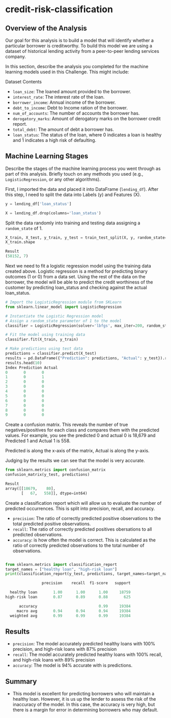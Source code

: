 # credit-risk-classification

## Overview of the Analysis

Our goal for this analysis is to build a model that will identify whether a particular borrower is creditworthy. To build this model we are using a dataset of historical lending activity from a peer-to-peer lending services company.

In this section, describe the analysis you completed for the machine learning models used in this Challenge. This might include:

Dataset Contents
* `loan_size`: The loaned amount provided to the borrower.
* `interest_rate`: The interest rate of the loan.
* `borrower_income`: Annual income of the borrower.
* `debt_to_income`: Debt to Income ration of the borrower.
* `num_of_accounts`: The number of accounts the borrower has.
* `derogatory_marks`: Amount of derogatory marks on the borrower credit report.
* `total_debt`: The amount of debt a borrower has.
* `loan_status`: The status of the loan, where 0 indicates a loan is healthy and 1 indicates a high risk of defaulting.

## Machine Learning Stages
Describe the stages of the machine learning process you went through as part of this analysis.
Briefly touch on any methods you used (e.g., `LogisticRegression`, or any other algorithms).

First, I imported the data and placed it into DataFrame (`lending_df`). After this step, I need to split the data into Labels (y) and Features (X).

```python
y = lending_df['loan_status']

X = lending_df.drop(columns='loan_status')
```

Split the data randomly into training and testing data assigning a `random_state` of 1.
```python
X_train, X_test, y_train, y_test = train_test_split(X, y, random_state=1, stratify=y)
X_train.shape

Result
(58152, 7)
```
Next we need to fit a logistic regression model using the training data created above. Logistic regression is a method for predicting binary outcomes (1 or 0) from a data set. Using the rest of the data on the borrower, the model will be able to predict the credit worthiness of the customer by predicting loan_status and checking against the actual loan_status.

```python
# Import the LogisticRegression module from SKLearn
from sklearn.linear_model import LogisticRegression

# Instantiate the Logistic Regression model
# Assign a random_state parameter of 1 to the model
classifier = LogisticRegression(solver='lbfgs', max_iter=200, random_state=1)

# Fit the model using training data
classifier.fit(X_train, y_train)

# Make predictions using test data
predictions = classifier.predict(X_test)
results = pd.DataFrame({"Prediction": predictions, "Actual": y_test}).reset_index(drop=True)
results.head(10)
Index Prediction Actual
0	    0	    0
1	    0	    1
2	    0	    0
3	    0	    0
4	    0	    0
5	    0	    0
6	    0	    0
7	    0	    0
8	    0	    0
9	    0	    0
```


Create a confusion matrix. This reveals the number of true negatives/positives for each class and compares them with the predicted values. For example, you see the predicted 0 and actual 0 is 18,679 and Predicted 1 and Actual 1 is 558.

Predicted is along the x-axis of the matrix, Actual is along the y-axis.

Judging by the results we can see that the model is very accurate.

```python
from sklearn.metrics import confusion_matrix
confusion_matrix(y_test, predictions)

Result
array([[18679,    80],
       [   67,   558]], dtype=int64)
```

Create a classification report which will allow us to evaluate the number of predicted occurrences. This is split into precision, recall, and accuracy.

* `precision`: The ratio of correctly predicted positive observations to the total predicted positive observations.
* `recall`: The ratio of correctly predicted positives obersations to all predicted observations.
* `accuracy`:  is how often the model is correct. This is calculated as the ratio of correctly predicted observations to the total number of observations.

```python

from sklearn.metrics import classification_report
target_names = ["healthy loan", "high-risk loan"]
print(classification_report(y_test, predictions, target_names=target_names))

                precision    recall  f1-score   support

  healthy loan       1.00      1.00      1.00     18759
high-risk loan       0.87      0.89      0.88       625

      accuracy                           0.99     19384
     macro avg       0.94      0.94      0.94     19384
  weighted avg       0.99      0.99      0.99     19384
```

## Results

* `precision`: The model accurately predicted healthy loans with 100% precision, and high-risk loans with 87% precision
* `recall`: The model accurately predicted healthy loans with 100% recall, and high-risk loans with 89% precision
* `accuracy`:  The model is 94% accurate with is predictions.

## Summary

* This model is excellent for predicting borrowers who will maintain a healthy loan. However, it is us up the lender to assess the risk of the inaccuracy of the model. In this case, the accuracy is very high, but there is a margin for error in determining borrowers who may default.
